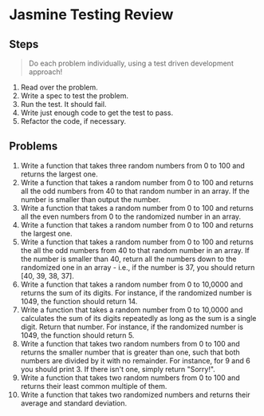 # Jasmine Testing Review

## Steps

> Do each problem individually, using a test driven development approach!

1. Read over the problem.
1. Write a spec to test the problem.
1. Run the test. It should fail.
1. Write just enough code to get the test to pass.
1. Refactor the code, if necessary.

## Problems

1. Write a function that takes three random numbers from 0 to 100 and returns the largest one.
1. Write a function that takes a random number from 0 to 100 and returns all the odd numbers from 40 to that random number in an array. If the number is smaller than output the number.
1. Write a function that takes a random number from 0 to 100 and returns all the even numbers from 0 to the randomized number in an array.
1. Write a function that takes a random number from 0 to 100 and returns the largest one.
1. Write a function that takes a random number from 0 to 100 and returns the all the odd numbers from 40 to that random number in an array. If the number is smaller than 40, return all the numbers down to the randomized one in an array - i.e., if the number is 37, you should return [40, 39, 38, 37].
1. Write a function that takes a random number from 0 to 10,0000 and returns the sum of its digits. For instance, if the randomized number is 1049, the function should return 14.
1. Write a function that takes a random number from 0 to 10,0000 and calculates the sum of its digits repeatedly as long as the sum is a single digit. Return that number. For instance, if the randomized number is 1049, the function should return 5.
1. Write a function that takes two random numbers from 0 to 100 and returns the smaller number that is greater than one, such that both numbers are divided by it with no remainder. For instance, for 9 and 6 you should print 3. If there isn't one, simply return "Sorry!".
1. Write a function that takes two random numbers from 0 to 100 and returns their least common multiple of them.
1. Write a function that takes two randomized numbers and returns their average and standard deviation.
